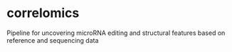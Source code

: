 # correlomics
Pipeline for uncovering microRNA editing and structural features based on reference and sequencing data
